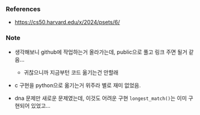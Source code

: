 ### References

- https://cs50.harvard.edu/x/2024/psets/6/

### Note

- 생각해보니 github에 작업하는거 올라가는데, public으로 풀고 링크 주면 될거 같음...
  - 귀찮으니까 지금부턴 코드 옮기는건 안할래

- c 구현을 python으로 옮기는거 위주라 별로 재미 없었음.
- dna 문제만 새로운 문제였는데, 이것도 어려운 구현 `longest_match()`는 이미 구현되어 있었고...

